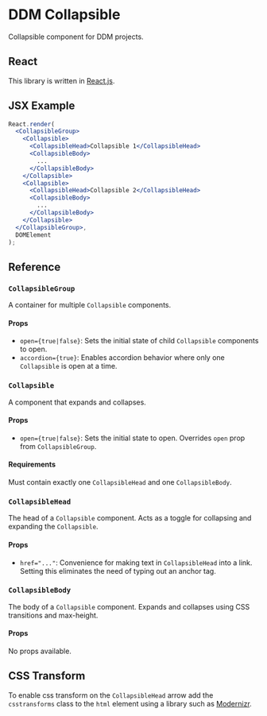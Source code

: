 # DDM Collapsible

Collapsible component for DDM projects.


## React

This library is written in [React.js](http://facebook.github.io/react/).


## JSX Example

```jsx
React.render(
  <CollapsibleGroup>
    <Collapsible>
      <CollapsibleHead>Collapsible 1</CollapsibleHead>
      <CollapsibleBody>
        ...
      </CollapsibleBody>
    </Collapsible>
    <Collapsible>
      <CollapsibleHead>Collapsible 2</CollapsibleHead>
      <CollapsibleBody>
        ...
      </CollapsibleBody>
    </Collapsible>
  </CollapsibleGroup>,
  DOMElement
);
```

## Reference


### `CollapsibleGroup`

A container for multiple `Collapsible` components.

#### Props

+ `open={true|false}`: Sets the initial state of child `Collapsible` components to open.
+ `accordion={true}`: Enables accordion behavior where only one `Collapsible` is open at a time.


### `Collapsible`

A component that expands and collapses.

#### Props

+ `open={true|false}`: Sets the initial state to open. Overrides `open` prop from `CollapsibleGroup`.

#### Requirements

Must contain exactly one `CollapsibleHead` and one `CollapsibleBody`.


### `CollapsibleHead`

The head of a `Collapsible` component. Acts as a toggle for collapsing and expanding the `Collapsible`.

#### Props

+ `href="..."`: Convenience for making text in `CollapsibleHead` into a link. Setting this eliminates
the need of typing out an anchor tag.


### `CollapsibleBody`

The body of a `Collapsible` component. Expands and collapses using CSS transitions and max-height.

#### Props

No props available.


## CSS Transform

To enable css transform on the `CollapsibleHead` arrow add the `csstransforms` class to the `html`
element using a library such as [Modernizr](http://modernizr.com/).
